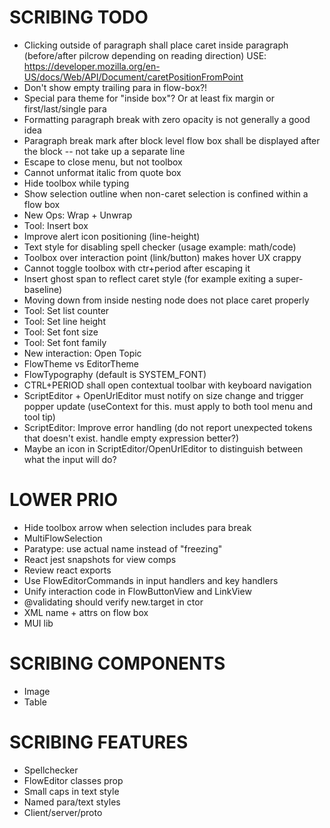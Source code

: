SCRIBING TODO
=============
- Clicking outside of paragraph shall place caret inside paragraph (before/after pilcrow depending on reading direction)
  USE: https://developer.mozilla.org/en-US/docs/Web/API/Document/caretPositionFromPoint
- Don't show empty trailing para in flow-box?!
- Special para theme for "inside box"? Or at least fix margin or first/last/single para
- Formatting paragraph break with zero opacity is not generally a good idea
- Paragraph break mark after block level flow box shall be displayed after the block -- not take up a separate line
- Escape to close menu, but not toolbox
- Cannot unformat italic from quote box
- Hide toolbox while typing
- Show selection outline when non-caret selection is confined within a flow box
- New Ops: Wrap + Unwrap
- Tool: Insert box
- Improve alert icon positioning (line-height)
- Text style for disabling spell checker (usage example: math/code)
- Toolbox over interaction point (link/button) makes hover UX crappy
- Cannot toggle toolbox with ctr+period after escaping it
- Insert ghost span to reflect caret style (for example exiting a super-baseline)
- Moving down from inside nesting node does not place caret properly
- Tool: Set list counter
- Tool: Set line height
- Tool: Set font size
- Tool: Set font family
- New interaction: Open Topic
- FlowTheme vs EditorTheme
- FlowTypography (default is SYSTEM_FONT)
- CTRL+PERIOD shall open contextual toolbar with keyboard navigation
- ScriptEditor + OpenUrlEditor must notify on size change and trigger popper update (useContext for this. must apply to both tool menu and tool tip)
- ScriptEditor: Improve error handling (do not report unexpected tokens that doesn't exist. handle empty expression better?)
- Maybe an icon in ScriptEditor/OpenUrlEditor to distinguish between what the input will do?

LOWER PRIO
==========
- Hide toolbox arrow when selection includes para break
- MultiFlowSelection
- Paratype: use actual name instead of "freezing"
- React jest snapshots for view comps
- Review react exports
- Use FlowEditorCommands in input handlers and key handlers
- Unify interaction code in FlowButtonView and LinkView
- @validating should verify new.target in ctor
- XML name + attrs on flow box
- MUI lib

SCRIBING COMPONENTS
===================
- Image
- Table


SCRIBING FEATURES
=================
- Spellchecker
- FlowEditor classes prop
- Small caps in text style
- Named para/text styles
- Client/server/proto
